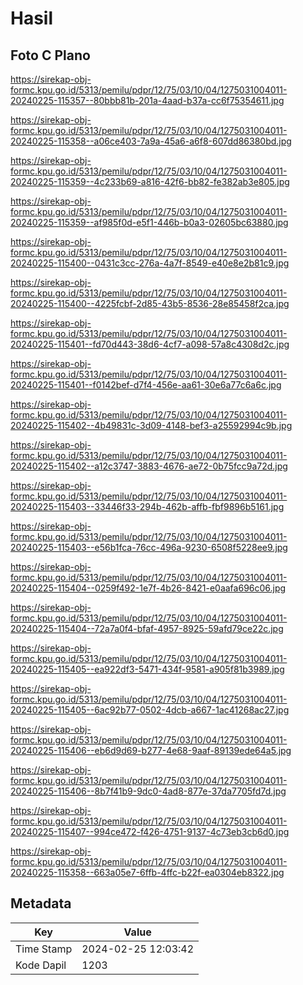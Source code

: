 # Hasil

## Foto C Plano

https://sirekap-obj-formc.kpu.go.id/5313/pemilu/pdpr/12/75/03/10/04/1275031004011-20240225-115357--80bbb81b-201a-4aad-b37a-cc6f75354611.jpg

https://sirekap-obj-formc.kpu.go.id/5313/pemilu/pdpr/12/75/03/10/04/1275031004011-20240225-115358--a06ce403-7a9a-45a6-a6f8-607dd86380bd.jpg

https://sirekap-obj-formc.kpu.go.id/5313/pemilu/pdpr/12/75/03/10/04/1275031004011-20240225-115359--4c233b69-a816-42f6-bb82-fe382ab3e805.jpg

https://sirekap-obj-formc.kpu.go.id/5313/pemilu/pdpr/12/75/03/10/04/1275031004011-20240225-115359--af985f0d-e5f1-446b-b0a3-02605bc63880.jpg

https://sirekap-obj-formc.kpu.go.id/5313/pemilu/pdpr/12/75/03/10/04/1275031004011-20240225-115400--0431c3cc-276a-4a7f-8549-e40e8e2b81c9.jpg

https://sirekap-obj-formc.kpu.go.id/5313/pemilu/pdpr/12/75/03/10/04/1275031004011-20240225-115400--4225fcbf-2d85-43b5-8536-28e85458f2ca.jpg

https://sirekap-obj-formc.kpu.go.id/5313/pemilu/pdpr/12/75/03/10/04/1275031004011-20240225-115401--fd70d443-38d6-4cf7-a098-57a8c4308d2c.jpg

https://sirekap-obj-formc.kpu.go.id/5313/pemilu/pdpr/12/75/03/10/04/1275031004011-20240225-115401--f0142bef-d7f4-456e-aa61-30e6a77c6a6c.jpg

https://sirekap-obj-formc.kpu.go.id/5313/pemilu/pdpr/12/75/03/10/04/1275031004011-20240225-115402--4b49831c-3d09-4148-bef3-a25592994c9b.jpg

https://sirekap-obj-formc.kpu.go.id/5313/pemilu/pdpr/12/75/03/10/04/1275031004011-20240225-115402--a12c3747-3883-4676-ae72-0b75fcc9a72d.jpg

https://sirekap-obj-formc.kpu.go.id/5313/pemilu/pdpr/12/75/03/10/04/1275031004011-20240225-115403--33446f33-294b-462b-affb-fbf9896b5161.jpg

https://sirekap-obj-formc.kpu.go.id/5313/pemilu/pdpr/12/75/03/10/04/1275031004011-20240225-115403--e56b1fca-76cc-496a-9230-6508f5228ee9.jpg

https://sirekap-obj-formc.kpu.go.id/5313/pemilu/pdpr/12/75/03/10/04/1275031004011-20240225-115404--0259f492-1e7f-4b26-8421-e0aafa696c06.jpg

https://sirekap-obj-formc.kpu.go.id/5313/pemilu/pdpr/12/75/03/10/04/1275031004011-20240225-115404--72a7a0f4-bfaf-4957-8925-59afd79ce22c.jpg

https://sirekap-obj-formc.kpu.go.id/5313/pemilu/pdpr/12/75/03/10/04/1275031004011-20240225-115405--ea922df3-5471-434f-9581-a905f81b3989.jpg

https://sirekap-obj-formc.kpu.go.id/5313/pemilu/pdpr/12/75/03/10/04/1275031004011-20240225-115405--6ac92b77-0502-4dcb-a667-1ac41268ac27.jpg

https://sirekap-obj-formc.kpu.go.id/5313/pemilu/pdpr/12/75/03/10/04/1275031004011-20240225-115406--eb6d9d69-b277-4e68-9aaf-89139ede64a5.jpg

https://sirekap-obj-formc.kpu.go.id/5313/pemilu/pdpr/12/75/03/10/04/1275031004011-20240225-115406--8b7f41b9-9dc0-4ad8-877e-37da7705fd7d.jpg

https://sirekap-obj-formc.kpu.go.id/5313/pemilu/pdpr/12/75/03/10/04/1275031004011-20240225-115407--994ce472-f426-4751-9137-4c73eb3cb6d0.jpg

https://sirekap-obj-formc.kpu.go.id/5313/pemilu/pdpr/12/75/03/10/04/1275031004011-20240225-115358--663a05e7-6ffb-4ffc-b22f-ea0304eb8322.jpg


## Metadata

| Key        | Value               |
| ---------- | ------------------- |
| Time Stamp | 2024-02-25 12:03:42 |
| Kode Dapil | 1203                |



